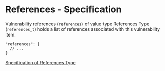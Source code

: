 # References - Specification

Vulnerability references (`references`) of value type References Type (`references_t`) holds a list of references
associated with this vulnerability item.

```
"references": {
  // ...
}
```

[Specification of References Type](../../types/references-spec.en.md)
